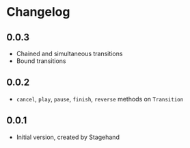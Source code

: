 # Changelog

## 0.0.3

- Chained and simultaneous transitions
- Bound transitions

## 0.0.2

- `cancel`, `play`, `pause`, `finish`, `reverse` methods on `Transition`

## 0.0.1

- Initial version, created by Stagehand
